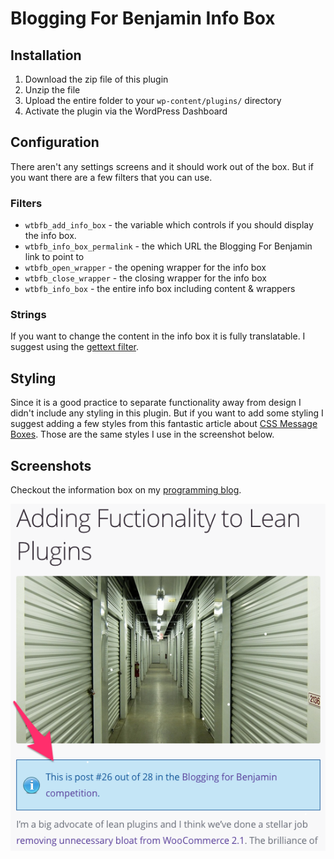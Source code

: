 # Blogging For Benjamin Info Box

## Installation

1. Download the zip file of this plugin
1. Unzip the file
1. Upload the entire folder to your `wp-content/plugins/` directory
1. Activate the plugin via the WordPress Dashboard

## Configuration

There aren't any settings screens and it should work out of the box. But if you want there are a few filters that you can use.

### Filters

* `wtbfb_add_info_box` - the variable which controls if you should display the info box.
* `wtbfb_info_box_permalink` - the which URL the Blogging For Benjamin link to point to
* `wtbfb_open_wrapper` - the opening wrapper for the info box
* `wtbfb_close_wrapper` - the closing wrapper for the info box
* `wtbfb_info_box` - the entire info box including content & wrappers

### Strings

If you want to change the content in the info box it is fully translatable. I suggest using the [gettext filter](http://speakinginbytes.com/2013/10/gettext-filter-wordpress/).

## Styling

Since it is a good practice to separate functionality away from design I didn't include any styling in this plugin. But if you want to add some styling I suggest adding a few styles from this fantastic article about [CSS Message Boxes](http://css.dzone.com/news/css-message-boxes-different-me). Those are the same styles I use in the screenshot below.

## Screenshots

Checkout the information box on my [programming blog](http://speakinginbytes.com/2013/12/adding-functionality/).

![Info Box on SpeakingInBytes.com](/screenshots/info-box-on-my-blog.png "Info Box on SpeakingInBytes.com")